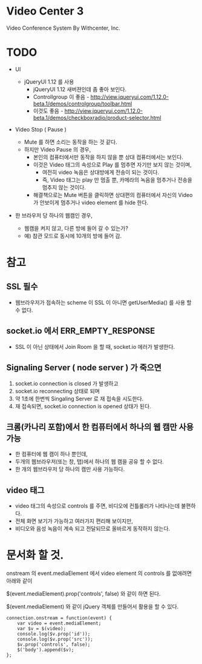 # Video Center 3

Video Conference System By Withcenter, Inc.


# TODO

* UI
    * jQueryUI 1.12 를 사용
        * jQueryUI 1.12 새버젼인데 좀 좋아 보인다.
        * Controllgroup 이 좋음 - http://view.jqueryui.com/1.12.0-beta.1/demos/controlgroup/toolbar.html
        * 이것도 좋음 - http://view.jqueryui.com/1.12.0-beta.1/demos/checkboxradio/product-selector.html


* Video Stop ( Pause )
    * Mute 를 하면 소리는 동작을 하는 것 같다.
    * 하지만 Video Pause 의 경우,
        * 본인의 컴퓨터에서만 동작을 하지 않을 뿐 상대 컴퓨터에서는 보인다.
        * 이것은 Video 태그의 속성으로 Play 를 멈추면 자기만 보지 않는 것이며,
            * 여전히 video 녹음은 상대방에게 전송이 되는 것이다.
            * 즉, Video 태그는 play 만 멈출 뿐, 카메라의 녹음을 멈추거나 전송을 멈추지 않는 것이다.
        * 해결책으로는 Mute 버튼을 클릭하면 상대편의 컴퓨터에서 자신의 Video 가 안보이게 멈추거나 video element 를 hide 한다.

* 한 브라우저 당 하나의 웹캠인 경우,
    * 웹캠을 켜지 않고, 다른 방에 들어 갈 수 있는가?
    * 예) 참관 모드로 동시에 10개의 방에 들어 감.




# 참고

## SSL 필수

* 웹브라우저가 접속하는 scheme 이 SSL 이 아니면 getUserMedia() 를 사용 할 수 없다.

## socket.io 에서 ERR_EMPTY_RESPONSE

* SSL 이 아닌 상태에서 Join Room 을 할 때, socket.io 에러가 발생한다.


## Signaling Server ( node server ) 가 죽으면

1. socket.io connection is closed 가 발생하고
2. socket.io reconnecting 상태로 되며
3. 약 1초에 한번씩 Singaling Server 로 재 접속을 시도한다.
4. 재 접속되면, socket.io connection is opened 상태가 된다.


## 크롬(카나리 포함)에서 한 컴퓨터에서 하나의 웹 캠만 사용 가능

* 한 컴퓨터에 웹 캠이 하나 뿐인데,
* 두개의 웹브라우저(또는 창, 탭)에서 하나의 웹 캠을 공유 할 수 없다.
* 한 개의 웹브라우저 당 하나의 캠만 사용 가능하다.

## video 태그

* video 태그의 속성으로 controls 를 주면, 비디오에 컨틀롤러가 나타나는데 불편하다.
* 전체 화면 보기가 가능하고 여러가지 편리해 보이지만,
* 비디오와 음성 녹음이 계속 되고 전달되므로 올바르게 동작하지 않는다.


# 문서화 할 것.

onstream 의 event.mediaElement 에서 video element 의 controls 를 없애려면
아래와 같이

$(event.mediaElement).prop('controls', false) 와 같이 하면 된다.

$(event.mediaElement) 와 같이 jQuery 객체를 만들어서 활용을 할 수 있다.


    connection.onstream = function(event) {
        var video = event.mediaElement;
        var $v = $(video);
        console.log($v.prop('id'));
        console.log($v.prop('src'));
        $v.prop('controls', false);
        $('body').append($v);
    };
